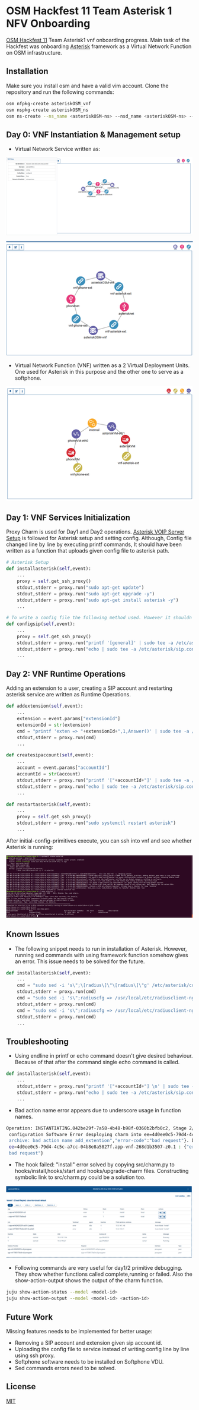 # OSM Hackfest 11 Team Asterisk 1 NFV Onboarding 

[OSM Hackfest 11](https://osm.etsi.org/wikipub/index.php/OSM11_Hackfest) Team Asterisk1 vnf onboarding progress. Main task of the Hackfest was onboarding [Asterisk](https://www.asterisk.org/) framework as a Virtual Network Function on OSM infrastructure. 

## Installation

Make sure you install osm and have a valid vim account. Clone the repository and run the following commands:

```bash
osm nfpkg-create asteriskOSM_vnf
osm nspkg-create asteriskOSM_ns
osm ns-create --ns_name <asteriskOSM-ns> --nsd_name <asteriskOSM-ns> --vim_account <vim_account_name>
```


## Day 0: VNF Instantiation & Management setup

- Virtual Network Service written as:


![Image of NS](https://github.com/umutcangulmez/AsteriskOSM/blob/main/images/ns.png)

![Image of NS](https://github.com/umutcangulmez/AsteriskOSM/blob/main/images/ns2.png)


- Virtual Network Function (VNF) written as a 2 Virtual Deployment Units. One used for Asterisk in this purpose and the other one to serve as a softphone.  

![Image of VNF](https://github.com/umutcangulmez/AsteriskOSM/blob/main/images/vnf.png)




## Day 1: VNF Services Initialization

Proxy Charm is used for Day1 and Day2 operations. [Asterisk VOIP Server Setup](https://www.youtube.com/watch?v=rtHFdhCm434) is followed for Asterisk setup and setting config. Although, Config file changed line by line by executing printf commands, It should have been written as a function that uploads given config file to asterisk path.



```python
# Asterisk Setup
def installasterisk(self,event):
    ...
    proxy = self.get_ssh_proxy()
    stdout,stderr = proxy.run("sudo apt-get update")
    stdout,stderr = proxy.run("sudo apt-get upgrade -y")
    stdout,stderr = proxy.run("sudo apt-get install asterisk -y")
    ...
```

```python
# To write a config file the following method used. However it shouldn't be the way to do it, due to time constraints this method was used.  
def configsip(self,event):
    ...
    proxy = self.get_ssh_proxy()
    stdout,stderr = proxy.run("printf '[general]' | sudo tee -a /etc/asterisk/sip.conf")
    stdout,stderr = proxy.run("echo | sudo tee -a /etc/asterisk/sip.conf")
    ...
```




## Day 2: VNF Runtime Operations

Adding an extension to a user, creating a SIP account and restarting asterisk service are written as Runtime Operations.

```python
def addextension(self,event):
    ...
    extension = event.params["extensionId"]                
    extensionId = str(extension)
    cmd = "printf 'exten => "+extensionId+",1,Answer()' | sudo tee -a /etc/asterisk/extensions.conf"    
    stdout,stderr = proxy.run(cmd)
    ...
```

```python
def createsipaccount(self,event):
    ...
    account = event.params["accountId"]
    accountId = str(account)
    stdout,stderr = proxy.run("printf '["+accountId+"]' | sudo tee -a /etc/asterisk/sip.conf")
    stdout,stderr = proxy.run("echo | sudo tee -a /etc/asterisk/sip.conf")    
    ...
```


```python
def restartasterisk(self,event):
    ...
    proxy = self.get_ssh_proxy()
    stdout,stderr = proxy.run("sudo systemctl restart asterisk")
    ...
```

After initial-config-primitives execute, you can ssh into vnf and see whether Asterisk is running:


![Asterisk](https://github.com/umutcangulmez/AsteriskOSM/blob/main/images/asterisk.png)



## Known Issues

- The following snippet needs to run in installation of Asterisk. However, running sed commands with using framework function somehow gives an error. This issue needs to be solved for the future.

```python
def installasterisk(self,event):
    ...
    cmd = "sudo sed -i 's\";\[radius\]\"\[radius\]\"g' /etc/asterisk/cdr.conf"
    stdout,stderr = proxy.run(cmd)
    cmd = "sudo sed -i 's\";radiuscfg => /usr/local/etc/radiusclient-ng/radiusclient.conf\"radiuscfg => /etc/radcli/radiusclient.conf\"g' /etc/asterisk/cdr.conf"
    stdout,stderr = proxy.run(cmd)
    cmd = "sudo sed -i 's\";radiuscfg => /usr/local/etc/radiusclient-ng/radiusclient.conf\"radiuscfg => /etc/radcli/radiusclient.conf\"g' /etc/asterisk/cel.conf"
    stdout,stderr = proxy.run(cmd)
    ...
```



## Troubleshooting

- Using endline in printf or echo command doesn't give desired behaviour. Because of that after the command single echo command is called.   

```python
def installasterisk(self,event):
    ...
    stdout,stderr = proxy.run("printf '["+accountId+"] \n' | sudo tee -a /etc/asterisk/sip.conf")
    stdout,stderr = proxy.run("echo | sudo tee -a /etc/asterisk/sip.conf")   
    ...
```

- Bad action name error appears due to underscore usage in function names. 

```bash
Operation: INSTANTIATING.042be29f-7a58-4b48-b98f-0360b2bfb0c2, Stage 2/5: deployment of KDUs, VMs and execution environments. Detail: Deploying VCA 1.: Install
 configuration Software Error desploying charm into ee=4d0ee0c5-79d4-4c5c-a7cc-04b8e8a5827f.app-vnf-fb0869d79d-z0.0 : {"error":"cannot upload charm: invalid charm 
 archive: bad action name add_extention","error-code":"bad request"}. Deploying VCA 2.: Install configuration Software Error desploying charm into 
 ee=4d0ee0c5-79d4-4c5c-a7cc-04b8e8a5827f.app-vnf-268d1b3507-z0.1 : {"error":"cannot upload charm: invalid charm archive: bad action name restart_asterisk","error-code":"
 bad request"}
```


- The hook failed: "install" error solved by copying src/charm.py to hooks/install,hooks/start and hooks/upgrade-charm files. Constructing symbolic link to src/charm.py could be a solution too. 

![Hook Install Failure](https://github.com/umutcangulmez/AsteriskOSM/blob/main/images/hookinstallfailure.png)



- Following commands are very useful for day1/2 primitive debugging. They show whether functions called complete,running or failed. Also the show-action-output shows the output of the charm function. 
```bash
juju show-action-status --model <model-id> 
juju show-action-output --model <model-id> <action-id>
```

## Future Work 

Missing features needs to be implemented for better usage:

- Removing a SIP account and extension given sip account id. 
- Uploading the config file to service instead of writing config line by line using ssh proxy.
- Softphone software needs to be installed on Softphone VDU.
- Sed commands errors need to be solved. 



## License
[MIT](https://choosealicense.com/licenses/mit/)

